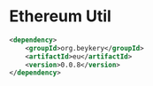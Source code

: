 # Ethereum Util

```xml
<dependency>
    <groupId>org.beykery</groupId>
    <artifactId>eu</artifactId>
    <version>0.0.8</version>
</dependency>
```
